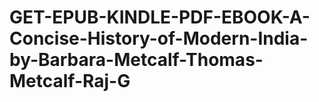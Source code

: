 # GET-EPUB-KINDLE-PDF-EBOOK-A-Concise-History-of-Modern-India-by-Barbara-Metcalf-Thomas-Metcalf-Raj-G